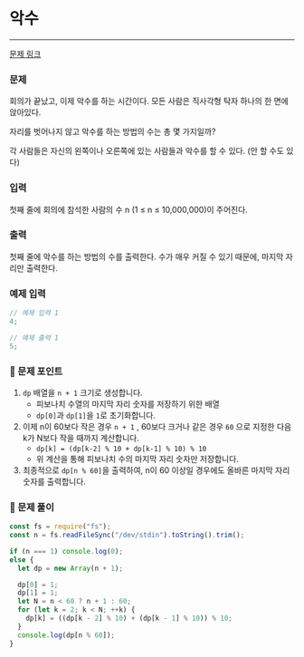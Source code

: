 # **악수**

---

[문제 링크](https://www.acmicpc.net/problem/8394)

### 문제

회의가 끝났고, 이제 악수를 하는 시간이다. 모든 사람은 직사각형 탁자 하나의 한 면에 앉아있다.

자리를 벗어나지 않고 악수를 하는 방법의 수는 총 몇 가지일까?

각 사람들은 자신의 왼쪽이나 오른쪽에 있는 사람들과 악수를 할 수 있다. (안 할 수도 있다)

### 입력

첫째 줄에 회의에 참석한 사람의 수 n (1 ≤ n ≤ 10,000,000)이 주어진다.

### 출력

첫째 줄에 악수를 하는 방법의 수를 출력한다. 수가 매우 커질 수 있기 때문에, 마지막 자리만 출력한다.

### 예제 입력

```jsx
// 예제 입력 1
4;

// 예제 출력 1
5;
```

### 📕 문제 포인트

1. `dp` 배열을 `n + 1` 크기로 생성합니다.
   - 피보나치 수열의 마지막 자리 숫자를 저장하기 위한 배열
   - `dp[0]`과 `dp[1]`을 `1`로 초기화합니다.
2. 이제 n이 60보다 작은 경우 `n + 1` , 60보다 크거나 같은 경우 `60` 으로 지정한 다음 k가 N보다 작을 때까지 계산합니다.
   - `dp[k] = (dp[k-2] % 10 + dp[k-1] % 10) % 10`
   - 위 계산을 통해 피보나치 수의 마지막 자리 숫자만 저장합니다.
3. 최종적으로 `dp[n % 60]`을 출력하여, n이 60 이상일 경우에도 올바른 마지막 자리 숫자를 출력합니다.

### 📝 문제 풀이

```js
const fs = require("fs");
const n = fs.readFileSync("/dev/stdin").toString().trim();

if (n === 1) console.log(0);
else {
  let dp = new Array(n + 1);

  dp[0] = 1;
  dp[1] = 1;
  let N = n < 60 ? n + 1 : 60;
  for (let k = 2; k < N; ++k) {
    dp[k] = ((dp[k - 2] % 10) + (dp[k - 1] % 10)) % 10;
  }
  console.log(dp[n % 60]);
}
```
